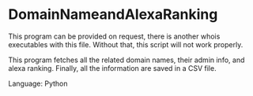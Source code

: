 DomainNameandAlexaRanking
=========================

This program can be provided on request, there is another whois executables with this file. Without that, this script will not work properly.

This program fetches all the related domain names, their admin info, and alexa ranking. Finally, all the information are saved in a CSV file.

Language: Python
